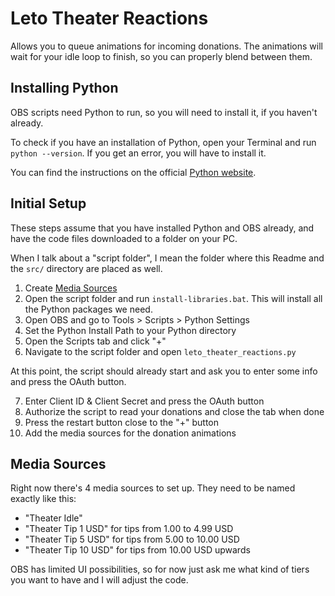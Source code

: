 # Leto Theater Reactions

Allows you to queue animations for incoming donations.
The animations will wait for your idle loop to finish, so you can properly blend between them.

## Installing Python

OBS scripts need Python to run, so you will need to install it, if you haven't already.

To check if you have an installation of Python, open your Terminal and run `python --version`. If you get an error, you will have to install it.

You can find the instructions on the official [Python website](https://www.python.org/downloads/).

## Initial Setup

These steps assume that you have installed Python and OBS already, and have the code files downloaded to a folder on your PC.

When I talk about a "script folder", I mean the folder where this Readme and the `src/` directory are placed as well.

1. Create [Media Sources](#media-sources)
2. Open the script folder and run `install-libraries.bat`. This will install all the Python packages we need.
3. Open OBS and go to Tools > Scripts > Python Settings
4. Set the Python Install Path to your Python directory
5. Open the Scripts tab and click "+"
6. Navigate to the script folder and open `leto_theater_reactions.py`

At this point, the script should already start and ask you to enter some info and press the OAuth button.

7. Enter Client ID & Client Secret and press the OAuth button
8. Authorize the script to read your donations and close the tab when done
9. Press the restart button close to the "+" button
10. Add the media sources for the donation animations

## Media Sources

Right now there's 4 media sources to set up. They need to be named exactly like this:

- "Theater Idle"
- "Theater Tip 1 USD" for tips from 1.00 to 4.99 USD
- "Theater Tip 5 USD" for tips from 5.00 to 10.00 USD
- "Theater Tip 10 USD" for tips from 10.00 USD upwards

OBS has limited UI possibilities, so for now just ask me what kind of tiers you want to have and I will adjust the code.
